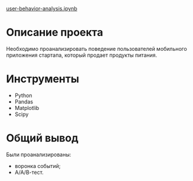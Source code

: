 [user-behavior-analysis.ipynb](https://github.com/thmndswpr/data-analyst-projects/blob/main/user-behavior/user_behavior_analysis.ipynb)
# Описание проекта
Необходимо проанализировать поведение пользователей мобильного приложения стартапа, который продает продукты питания.

#  Инструменты
* Python
* Pandas
* Matplotlib
* Scipy

# Общий вывод
Были проанализированы:
* воронка событий;
* А/А/В-тест.
